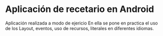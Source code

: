 # Aplicación de recetario en Android
Aplicación realizada a modo de ejericio
En ella se pone en practica el uso de los Layout, eventos, uso de recursos, literales en diferentes idiomas.
